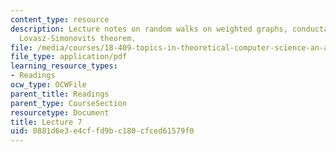 ```yaml
---
content_type: resource
description: Lecture notes on random walks on weighted graphs, conductance, and the
  Lovasz-Simonovits theorem.
file: /media/courses/18-409-topics-in-theoretical-computer-science-an-algorithmists-toolkit-fall-2009/0881d6e3e4cffd9bc180cfced61579f0_MIT18_409F09_spiel_lec7.pdf
file_type: application/pdf
learning_resource_types:
- Readings
ocw_type: OCWFile
parent_title: Readings
parent_type: CourseSection
resourcetype: Document
title: Lecture 7
uid: 0881d6e3-e4cf-fd9b-c180-cfced61579f0
---
```

